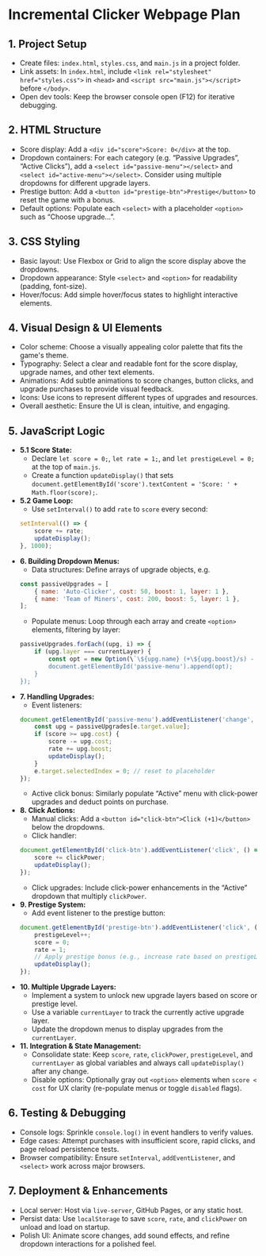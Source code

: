 # Incremental Clicker Webpage Plan

## 1. Project Setup
*   Create files: `index.html`, `styles.css`, and `main.js` in a project folder.
*   Link assets: In `index.html`, include `<link rel="stylesheet" href="styles.css">` in `<head>` and `<script src="main.js"></script>` before `</body>`.
*   Open dev tools: Keep the browser console open (F12) for iterative debugging.

## 2. HTML Structure
*   Score display: Add a `<div id="score">Score: 0</div>` at the top.
*   Dropdown containers: For each category (e.g. “Passive Upgrades”, “Active Clicks”), add a `<select id="passive-menu"></select>` and `<select id="active-menu"></select>`. Consider using multiple dropdowns for different upgrade layers.
*   Prestige button: Add a `<button id="prestige-btn">Prestige</button>` to reset the game with a bonus.
*   Default options: Populate each `<select>` with a placeholder `<option>` such as “Choose upgrade…”.

## 3. CSS Styling
*   Basic layout: Use Flexbox or Grid to align the score display above the dropdowns.
*   Dropdown appearance: Style `<select>` and `<option>` for readability (padding, font-size).
*   Hover/focus: Add simple hover/focus states to highlight interactive elements.

## 4. Visual Design & UI Elements
*   Color scheme: Choose a visually appealing color palette that fits the game's theme.
*   Typography: Select a clear and readable font for the score display, upgrade names, and other text elements.
*   Animations: Add subtle animations to score changes, button clicks, and upgrade purchases to provide visual feedback.
*   Icons: Use icons to represent different types of upgrades and resources.
*   Overall aesthetic: Ensure the UI is clean, intuitive, and engaging.

## 5. JavaScript Logic
*   **5.1 Score State:**
    *   Declare `let score = 0;`, `let rate = 1;`, and `let prestigeLevel = 0;` at the top of `main.js`.
    *   Create a function `updateDisplay()` that sets `document.getElementById('score').textContent = 'Score: ' + Math.floor(score);`.
*   **5.2 Game Loop:**
    *   Use `setInterval()` to add `rate` to `score` every second:
    ```js
    setInterval(() => {
        score += rate;
        updateDisplay();
    }, 1000);
    ```
*   **6. Building Dropdown Menus:**
    *   Data structures: Define arrays of upgrade objects, e.g.
    ```js
    const passiveUpgrades = [
        { name: 'Auto-Clicker', cost: 50, boost: 1, layer: 1 },
        { name: 'Team of Miners', cost: 200, boost: 5, layer: 1 },
    ];
    ```
    *   Populate menus: Loop through each array and create `<option>` elements, filtering by layer:
    ```js
    passiveUpgrades.forEach((upg, i) => {
        if (upg.layer === currentLayer) {
            const opt = new Option(\`\${upg.name} (+\${upg.boost}/s) - \${upg.cost}\`, i);
            document.getElementById('passive-menu').append(opt);
        }
    });
    ```
*   **7. Handling Upgrades:**
    *   Event listeners:
    ```js
    document.getElementById('passive-menu').addEventListener('change', e => {
        const upg = passiveUpgrades[e.target.value];
        if (score >= upg.cost) {
            score -= upg.cost;
            rate += upg.boost;
            updateDisplay();
        }
        e.target.selectedIndex = 0; // reset to placeholder
    });
    ```
    *   Active click bonus: Similarly populate “Active” menu with click-power upgrades and deduct points on purchase.
*   **8. Click Actions:**
    *   Manual clicks: Add a `<button id="click-btn">Click (+1)</button>` below the dropdowns.
    *   Click handler:
    ```js
    document.getElementById('click-btn').addEventListener('click', () => {
        score += clickPower;
        updateDisplay();
    });
    ```
    *   Click upgrades: Include click-power enhancements in the “Active” dropdown that multiply `clickPower`.
*   **9. Prestige System:**
    *   Add event listener to the prestige button:
    ```js
    document.getElementById('prestige-btn').addEventListener('click', () => {
        prestigeLevel++;
        score = 0;
        rate = 1;
        // Apply prestige bonus (e.g., increase rate based on prestigeLevel)
        updateDisplay();
    });
    ```
*   **10. Multiple Upgrade Layers:**
    *   Implement a system to unlock new upgrade layers based on score or prestige level.
    *   Use a variable `currentLayer` to track the currently active upgrade layer.
    *   Update the dropdown menus to display upgrades from the `currentLayer`.
*   **11. Integration & State Management:**
    *   Consolidate state: Keep `score`, `rate`, `clickPower`, `prestigeLevel`, and `currentLayer` as global variables and always call `updateDisplay()` after any change.
    *   Disable options: Optionally gray out `<option>` elements when `score < cost` for UX clarity (re-populate menus or toggle `disabled` flags).

## 6. Testing & Debugging
*   Console logs: Sprinkle `console.log()` in event handlers to verify values.
*   Edge cases: Attempt purchases with insufficient score, rapid clicks, and page reload persistence tests.
*   Browser compatibility: Ensure `setInterval`, `addEventListener`, and `<select>` work across major browsers.

## 7. Deployment & Enhancements
*   Local server: Host via `live-server`, GitHub Pages, or any static host.
*   Persist data: Use `localStorage` to save `score`, `rate`, and `clickPower` on unload and load on startup.
*   Polish UI: Animate score changes, add sound effects, and refine dropdown interactions for a polished feel.
